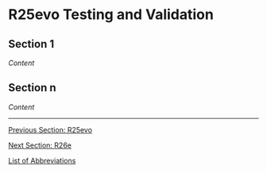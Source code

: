 # R25evo Testing and Validation

## Section 1
_Content_

## Section n
_Content_

---

[Previous Section: R25evo](evo-prototyping.md)

[Next Section: R26e](../R26e/r26e.md)  

[List of Abbreviations](list-of-abbrev.md)